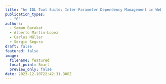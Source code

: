 ```yaml
---
title: "he IDL Tool Suite: Inter-Parameter Dependency Management in Web APIs"
publication_types:
  - "0"
authors:
  - Saman Barakat
  - Alberto Martin-Lopez
  - Carlos Müller
  - Sergio Segura
draft: false
featured: false
image:
  filename: featured
  focal_point: Smart
  preview_only: false
date: 2023-12-10T22:42:31.380Z
---
```

